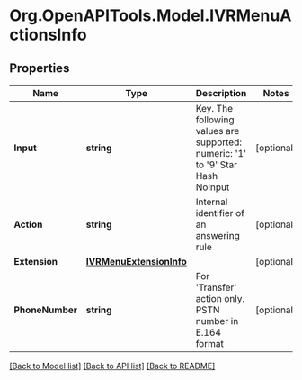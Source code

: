 
# Org.OpenAPITools.Model.IVRMenuActionsInfo

## Properties

Name | Type | Description | Notes
------------ | ------------- | ------------- | -------------
**Input** | **string** | Key. The following values are supported: numeric: &#39;1&#39; to &#39;9&#39; Star Hash NoInput  | [optional] 
**Action** | **string** | Internal identifier of an answering rule | [optional] 
**Extension** | [**IVRMenuExtensionInfo**](IVRMenuExtensionInfo.md) |  | [optional] 
**PhoneNumber** | **string** | For &#39;Transfer&#39; action only. PSTN number in E.164 format | [optional] 

[[Back to Model list]](../README.md#documentation-for-models)
[[Back to API list]](../README.md#documentation-for-api-endpoints)
[[Back to README]](../README.md)

